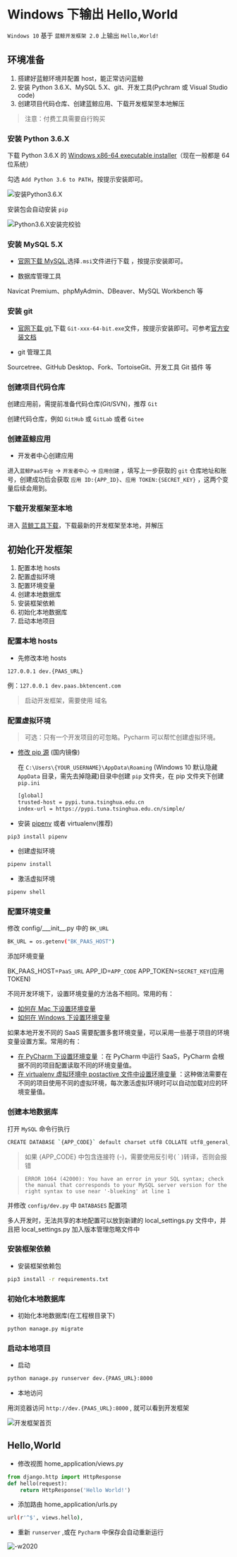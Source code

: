 # Windows 下输出 Hello,World

`Windows 10` 基于 `蓝鲸开发框架 2.0` 上输出 `Hello,World!`

## 环境准备

1. 搭建好蓝鲸环境并配置 host，能正常访问蓝鲸
2. 安装 Python 3.6.X、MySQL 5.X、git、开发工具(Pychram 或 Visual Studio code)
3. 创建项目代码仓库、创建蓝鲸应用、下载开发框架至本地解压

> 注意：付费工具需要自行购买

### 安装 Python 3.6.X

下载 Python 3.6.X 的 [Windows x86-64 executable installer](https://www.python.org/downloads/)（现在一般都是 64 位系统）

勾选 `Add Python 3.6 to PATH`，按提示安装即可。

![安装Python3.6.X](../assets/installPyhton3.6.x.png)

安装包会自动安装 `pip`

![Python3.6.X安装完校验](../assets/Python3.6.x校验.png)

### 安装 MySQL 5.X

- [官网下载 MySQL](https://dev.mysql.com/downloads/mysql/),选择`.msi`文件进行下载 ，按提示安装即可。

- 数据库管理工具

Navicat Premium、phpMyAdmin、DBeaver、MySQL Workbench 等

### 安装 git

- [官网下载 git](https://git-scm.com/download/win),下载 `Git-xxx-64-bit.exe`文件，按提示安装即可。可参考[官方安装文档](https://git-scm.com/book/zh/v2/起步-安装-Git)

- git 管理工具

Sourcetree、GitHub Desktop、Fork、TortoiseGit、开发工具 Git 插件 等

### 创建项目代码仓库

创建应用前，需提前准备代码仓库(Git/SVN)，推荐 `Git`

创建代码仓库，例如 `GitHub` 或 `GitLab` 或者 `Gitee`

### 创建蓝鲸应用

- 开发者中心创建应用

进入`蓝鲸PaaS平台` -> `开发者中心` -> `应用创建` ，填写上一步获取的 `git` 仓库地址和账号，创建成功后会获取 `应用 ID:{APP_ID}`、`应用 TOKEN:{SECRET_KEY}` ，这两个变量后续会用到。

### 下载开发框架至本地

进入 [蓝鲸工具下载](https://bk.tencent.com/docs/markdown/软件资源/README.md)，下载最新的开发框架至本地，并解压

## 初始化开发框架

1. 配置本地 hosts
2. 配置虚拟环境
3. 配置环境变量
4. 创建本地数据库
5. 安装框架依赖
6. 初始化本地数据库
7. 启动本地项目

### 配置本地 hosts

- 先修改本地 hosts

```127.0.0.1 dev.{PAAS_URL}```

例：`127.0.0.1 dev.paas.bktencent.com`

> 启动开发框架，需要使用 域名
> 
### 配置虚拟环境

> 可选：只有一个开发项目的可忽略。Pycharm 可以帮忙创建虚拟环境。

- [修改 pip 源](https://pip.pypa.io/en/stable/user_guide/#config-file) (国内镜像)

    在 `C:\Users\{YOUR_USERNAME}\AppData\Roaming` (Windows 10 默认隐藏 `AppData` 目录，需先去掉隐藏)目录中创建 `pip` 文件夹，在 pip 文件夹下创建 `pip.ini`

    ```bash
    [global]
    trusted-host = pypi.tuna.tsinghua.edu.cn
    index-url = https://pypi.tuna.tsinghua.edu.cn/simple/
    ```

- 安装 [pipenv](https://zhuanlan.zhihu.com/p/37581807) 或者 virtualenv(推荐)

```bash
pip3 install pipenv
```

- 创建虚拟环境

```bash
pipenv install
```

- 激活虚拟环境

```bash
pipenv shell
```

### 配置环境变量

修改 config/\_\__init\_\_.py 中的 `BK_URL`
```bash
BK_URL = os.getenv("BK_PAAS_HOST")
```

添加环境变量

BK_PAAS_HOST=`PaaS_URL`
APP_ID=`APP_CODE`
APP_TOKEN=`SECRET_KEY`(应用 TOKEN)

不同开发环境下，设置环境变量的方法各不相同。常用的有：
- [如何在 Mac 下设置环境变量](https://apple.stackexchange.com/questions/106778/how-do-i-set-environment-variables-on-os-x)
- [如何在 Windows 下设置环境变量](https://stackoverflow.com/questions/32463212/how-to-set-environment-variables-from-windows?noredirect=1&lq=1)

如果本地开发不同的 SaaS 需要配置多套环境变量，可以采用一些基于项目的环境变量设置方案。常用的有：
- [在 PyCharm 下设置环境变量](https://stackoverflow.com/questions/42708389/how-to-set-environment-variables-in-pycharm) ：在 PyCharm 中运行  SaaS，PyCharm 会根据不同的项目配置读取不同的环境变量值。
- [在 virtualenv 虚拟环境中 postactive 文件中设置环境变量](https://stackoverflow.com/questions/9554087/setting-an-environment-variable-in-virtualenv) ：这种做法需要在不同的项目使用不同的虚拟环境，每次激活虚拟环境时可以自动加载对应的环境变量值。

### 创建本地数据库

打开 `MySQL` 命令行执行

```bash
CREATE DATABASE `{APP_CODE}` default charset utf8 COLLATE utf8_general_ci;
```

> 如果 {APP_CODE} 中包含连接符 (-)，需要使用反引号( ` )转译，否则会报错

> `ERROR 1064 (42000): You have an error in your SQL syntax; check the manual that corresponds to your MySQL server version for the right syntax to use near '-blueking' at line 1`

并修改 `config/dev.py` 中 `DATABASES` 配置项

多人开发时，无法共享的本地配置可以放到新建的 local_settings.py 文件中，并且把 local_settings.py 加入版本管理忽略文件中

### 安装框架依赖

- 安装框架依赖包

```bash
pip3 install -r requirements.txt
```

### 初始化本地数据库

- 初始化本地数据库(在工程根目录下)

```bash
python manage.py migrate
```

### 启动本地项目

- 启动

```bash
python manage.py runserver dev.{PAAS_URL}:8000
```

- 本地访问

用浏览器访问 ```http://dev.{PAAS_URL}:8000``` , 就可以看到开发框架

![开发框架首页](../assets/usage-index.png)

## Hello,World

- 修改视图 home_application/views.py

```python
from django.http import HttpResponse
def hello(request):
    return HttpResponse('Hello World!')
```

- 添加路由 home_application/urls.py

```bash
url(r'^$', views.hello),
```

- 重新 `runserver` ,或在 `Pycharm` 中保存会自动重新运行

![-w2020](../assets/15585122671345.jpg)
